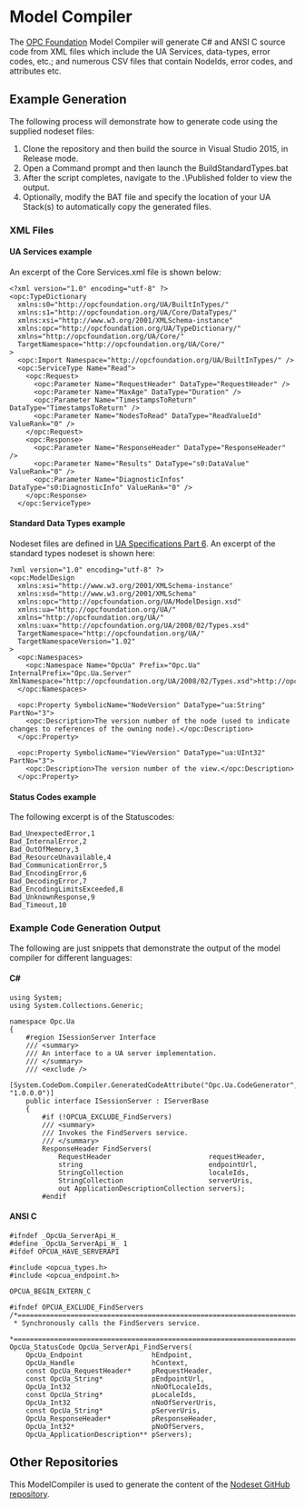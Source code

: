 # Model Compiler #
The [OPC Foundation](https://opcfoundation.org) Model Compiler will generate C# and ANSI C source code from XML files which include the UA Services, data-types, error codes, etc.; and numerous CSV files that contain NodeIds, error codes, and attributes etc.

## Example Generation ##
The following process will demonstrate how to generate code using the supplied nodeset files:
 1. Clone the repository and then build the source in Visual Studio 2015, in Release mode.
 2. Open a Command prompt and then launch the BuildStandardTypes.bat
 3. After the script completes, navigate to the .\Published folder to view the output.
 4. Optionally, modify the BAT file and specify the location of your UA Stack(s) to automatically copy the generated files.

### XML Files ###
#### UA Services example ####
An excerpt of the Core Services.xml file is shown below:
```
<?xml version="1.0" encoding="utf-8" ?>
<opc:TypeDictionary
  xmlns:s0="http://opcfoundation.org/UA/BuiltInTypes/"
  xmlns:s1="http://opcfoundation.org/UA/Core/DataTypes/"
  xmlns:xsi="http://www.w3.org/2001/XMLSchema-instance"
  xmlns:opc="http://opcfoundation.org/UA/TypeDictionary/"
  xmlns="http://opcfoundation.org/UA/Core/"
  TargetNamespace="http://opcfoundation.org/UA/Core/"
>
  <opc:Import Namespace="http://opcfoundation.org/UA/BuiltInTypes/" />
  <opc:ServiceType Name="Read">
    <opc:Request>
      <opc:Parameter Name="RequestHeader" DataType="RequestHeader" />
      <opc:Parameter Name="MaxAge" DataType="Duration" />
      <opc:Parameter Name="TimestampsToReturn" DataType="TimestampsToReturn" />
      <opc:Parameter Name="NodesToRead" DataType="ReadValueId" ValueRank="0" />
    </opc:Request>
    <opc:Response>
      <opc:Parameter Name="ResponseHeader" DataType="ResponseHeader" />
      <opc:Parameter Name="Results" DataType="s0:DataValue" ValueRank="0" />
      <opc:Parameter Name="DiagnosticInfos" DataType="s0:DiagnosticInfo" ValueRank="0" />
    </opc:Response>
  </opc:ServiceType>
```
#### Standard Data Types example ####
Nodeset files are defined in [UA Specifications Part 6](https://opcfoundation.org/developer-tools/specifications-unified-architecture/part-6-mappings/). An excerpt of the standard types nodeset is shown here:
```
?xml version="1.0" encoding="utf-8" ?>
<opc:ModelDesign
  xmlns:xsi="http://www.w3.org/2001/XMLSchema-instance"
  xmlns:xsd="http://www.w3.org/2001/XMLSchema"
  xmlns:opc="http://opcfoundation.org/UA/ModelDesign.xsd"
  xmlns:ua="http://opcfoundation.org/UA/"
  xmlns="http://opcfoundation.org/UA/"
  xmlns:uax="http://opcfoundation.org/UA/2008/02/Types.xsd"
  TargetNamespace="http://opcfoundation.org/UA/"
  TargetNamespaceVersion="1.02"
>
  <opc:Namespaces>
    <opc:Namespace Name="OpcUa" Prefix="Opc.Ua" InternalPrefix="Opc.Ua.Server" XmlNamespace="http://opcfoundation.org/UA/2008/02/Types.xsd">http://opcfoundation.org/UA/</opc:Namespace>
  </opc:Namespaces>

  <opc:Property SymbolicName="NodeVersion" DataType="ua:String" PartNo="3">
    <opc:Description>The version number of the node (used to indicate changes to references of the owning node).</opc:Description>
  </opc:Property>

  <opc:Property SymbolicName="ViewVersion" DataType="ua:UInt32" PartNo="3">
    <opc:Description>The version number of the view.</opc:Description>
  </opc:Property>
```
#### Status Codes example ####
The following excerpt is of the Statuscodes:
```
Bad_UnexpectedError,1
Bad_InternalError,2
Bad_OutOfMemory,3
Bad_ResourceUnavailable,4
Bad_CommunicationError,5
Bad_EncodingError,6
Bad_DecodingError,7
Bad_EncodingLimitsExceeded,8
Bad_UnknownResponse,9
Bad_Timeout,10
```
### Example Code Generation Output ###
The following are just snippets that demonstrate the output of the model compiler for different languages:
#### C# ####
```
using System;
using System.Collections.Generic;

namespace Opc.Ua
{
    #region ISessionServer Interface
    /// <summary>
    /// An interface to a UA server implementation.
    /// </summary>
    /// <exclude />
    [System.CodeDom.Compiler.GeneratedCodeAttribute("Opc.Ua.CodeGenerator", "1.0.0.0")]
    public interface ISessionServer : IServerBase
    {
        #if (!OPCUA_EXCLUDE_FindServers)
        /// <summary>
        /// Invokes the FindServers service.
        /// </summary>
        ResponseHeader FindServers(
            RequestHeader                        requestHeader,
            string                               endpointUrl,
            StringCollection                     localeIds,
            StringCollection                     serverUris,
            out ApplicationDescriptionCollection servers);
        #endif
```
#### ANSI C ####
```
#ifndef _OpcUa_ServerApi_H_
#define _OpcUa_ServerApi_H_ 1
#ifdef OPCUA_HAVE_SERVERAPI

#include <opcua_types.h>
#include <opcua_endpoint.h>

OPCUA_BEGIN_EXTERN_C

#ifndef OPCUA_EXCLUDE_FindServers
/*============================================================================
 * Synchronously calls the FindServers service.
 *===========================================================================*/
OpcUa_StatusCode OpcUa_ServerApi_FindServers(
    OpcUa_Endpoint                 hEndpoint,
    OpcUa_Handle                   hContext,
    const OpcUa_RequestHeader*     pRequestHeader,
    const OpcUa_String*            pEndpointUrl,
    OpcUa_Int32                    nNoOfLocaleIds,
    const OpcUa_String*            pLocaleIds,
    OpcUa_Int32                    nNoOfServerUris,
    const OpcUa_String*            pServerUris,
    OpcUa_ResponseHeader*          pResponseHeader,
    OpcUa_Int32*                   pNoOfServers,
    OpcUa_ApplicationDescription** pServers);
```
## Other Repositories ##
This ModelCompiler is used to generate the content of the [Nodeset GitHub repository](https://github.com/OPCFoundation/UA-Nodeset).
